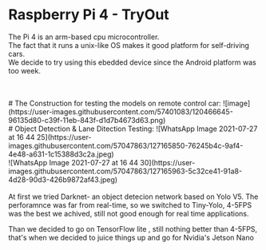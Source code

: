# Raspberry Pi 4 - TryOut

The Pi 4 is an arm-based cpu microcontroller. <br />
The fact that it runs a unix-like OS makes it good platform for self-driving cars.
<br />
We decide to try using this ebedded device since the Android platform was too week.

<br />
<br />
# The Construction for testing the models on remote control car:
![image](https://user-images.githubusercontent.com/57401083/120466645-96135d80-c39f-11eb-843f-d1d7b4673d63.png)
<br />
# Object Detection & Lane Ditection Testing:
![WhatsApp Image 2021-07-27 at 16 44 25](https://user-images.githubusercontent.com/57047863/127165850-76245b4c-9af4-4e48-a631-1c15388d3c2a.jpeg)
<br />
![WhatsApp Image 2021-07-27 at 16 44 30](https://user-images.githubusercontent.com/57047863/127165963-5c32ce41-91a8-4d28-90d3-426b9872af43.jpeg)
<br />
<br />
At first we tried Darknet- an object detecion network based on Yolo V5.
The perforamnce was far from real-time, so we switched to Tiny-Yolo, 4-5FPS was the best we achived, still not good enough for real time applications.

Than we decided to go on TensorFlow lite , still nothing better than 4-5FPS, that's when we decided to juice things up and go for Nvidia's Jetson Nano <br />

